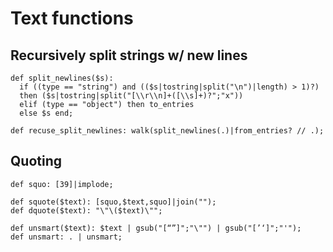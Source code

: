 ---
---

# Text functions

## Recursively split strings w/ new lines

```jq
def split_newlines($s): 
  if ((type == "string") and (($s|tostring|split("\n")|length) > 1)?) 
  then ($s|tostring|split("[\\r\\n]+([\\s]+)?";"x")) 
  elif (type == "object") then to_entries 
  else $s end; 

def recuse_split_newlines: walk(split_newlines(.)|from_entries? // .);
```

## Quoting

```jq
def squo: [39]|implode;

def squote($text): [squo,$text,squo]|join("");
def dquote($text): "\"\($text)\"";

def unsmart($text): $text | gsub("[“”]";"\"") | gsub("[’‘]";"'");
def unsmart: . | unsmart;
```